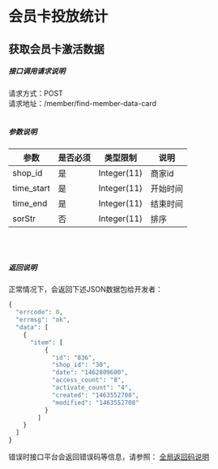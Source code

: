 # 会员卡投放统计

## 获取会员卡激活数据
##### 接口调用请求说明
请求方式：POST
<br  />
请求地址：/member/find-member-data-card
<br  /><br  />
##### 参数说明
| 参数 | 是否必须 | 类型限制 | 说明 |
| -- | -- | -- | -- |
| shop_id | 是 | Integer(11) | 商家id |
| time_start | 是 | Integer(11) | 开始时间 |
| time_end | 是 | Integer(11) | 结束时间 |
| sorStr | 否 | Integer(11) | 排序 |
<br  /><br  />
##### 返回说明
正常情况下，会返回下述JSON数据包给开发者：
```php
{
  "errcode": 0,
  "errmsg": "ok",
  "data": [
    {
      "item": [
          {
            "id": "836",
            "shop_id": "30",
            "date": "1462809600",
            "access_count": "8",
            "activate_count": "4",
            "created": "1463552708",
            "modified": "1463552708"
          }
        ]
    }
  ]
}
```
错误时接口平台会返回错误码等信息，请参照：
[全局返回码说明](/error-code.html)
<br  /><br  />
